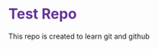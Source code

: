 <style>
    h1 {
        color : rebeccapurple;
    }
</style>

<h1>Test Repo</h1>

<p>This repo is created to learn git and github</p>